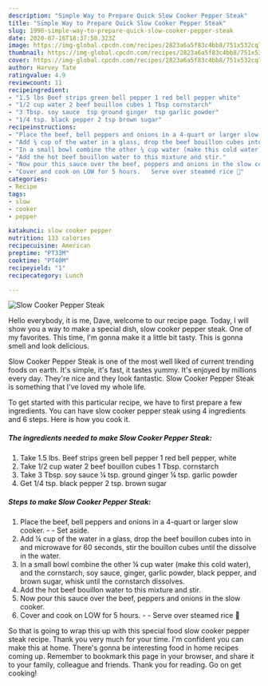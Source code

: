 ```yaml
---
description: "Simple Way to Prepare Quick Slow Cooker Pepper Steak"
title: "Simple Way to Prepare Quick Slow Cooker Pepper Steak"
slug: 1990-simple-way-to-prepare-quick-slow-cooker-pepper-steak
date: 2020-07-16T18:37:50.323Z
image: https://img-global.cpcdn.com/recipes/2823a6a5f83c4bb8/751x532cq70/slow-cooker-pepper-steak-recipe-main-photo.jpg
thumbnail: https://img-global.cpcdn.com/recipes/2823a6a5f83c4bb8/751x532cq70/slow-cooker-pepper-steak-recipe-main-photo.jpg
cover: https://img-global.cpcdn.com/recipes/2823a6a5f83c4bb8/751x532cq70/slow-cooker-pepper-steak-recipe-main-photo.jpg
author: Harvey Tate
ratingvalue: 4.9
reviewcount: 11
recipeingredient:
- "1.5 lbs Beef strips green bell pepper 1 red bell pepper white"
- "1/2 cup water 2 beef bouillon cubes 1 Tbsp cornstarch"
- "3 Tbsp. soy sauce  tsp ground ginger  tsp garlic powder"
- "1/4 tsp. black pepper 2 tsp brown sugar"
recipeinstructions:
- "Place the beef, bell peppers and onions in a 4-quart or larger slow cooker.   Set aside."
- "Add ¼ cup of the water in a glass, drop the beef bouillon cubes into in and microwave for 60 seconds, stir the bouillon cubes until the dissolve in the water."
- "In a small bowl combine the other ¼ cup water (make this cold water), and the cornstarch, soy sauce, ginger, garlic powder, black pepper, and brown sugar, whisk until the cornstarch dissolves."
- "Add the hot beef bouillon water to this mixture and stir."
- "Now pour this sauce over the beef, peppers and onions in the slow cooker."
- "Cover and cook on LOW for 5 hours.   Serve over steamed rice 🍚"
categories:
- Recipe
tags:
- slow
- cooker
- pepper

katakunci: slow cooker pepper 
nutrition: 133 calories
recipecuisine: American
preptime: "PT33M"
cooktime: "PT40M"
recipeyield: "1"
recipecategory: Lunch

---
```



![Slow Cooker Pepper Steak](https://img-global.cpcdn.com/recipes/2823a6a5f83c4bb8/751x532cq70/slow-cooker-pepper-steak-recipe-main-photo.jpg)

Hello everybody, it is me, Dave, welcome to our recipe page. Today, I will show you a way to make a special dish, slow cooker pepper steak. One of my favorites. This time, I'm gonna make it a little bit tasty. This is gonna smell and look delicious.

Slow Cooker Pepper Steak is one of the most well liked of current trending foods on earth. It's simple, it's fast, it tastes yummy. It's enjoyed by millions every day. They're nice and they look fantastic. Slow Cooker Pepper Steak is something that I've loved my whole life.




To get started with this particular recipe, we have to first prepare a few ingredients. You can have slow cooker pepper steak using 4 ingredients and 6 steps. Here is how you cook it.

<!--inarticleads1-->

##### The ingredients needed to make Slow Cooker Pepper Steak:

1. Take 1.5 lbs. Beef strips green bell pepper 1 red bell pepper, white
1. Take 1/2 cup water 2 beef bouillon cubes 1 Tbsp. cornstarch
1. Take 3 Tbsp. soy sauce ¼ tsp. ground ginger ¼ tsp. garlic powder
1. Get 1/4 tsp. black pepper 2 tsp. brown sugar




<!--inarticleads2-->

##### Steps to make Slow Cooker Pepper Steak:

1. Place the beef, bell peppers and onions in a 4-quart or larger slow cooker.  -  - Set aside.
1. Add ¼ cup of the water in a glass, drop the beef bouillon cubes into in and microwave for 60 seconds, stir the bouillon cubes until the dissolve in the water.
1. In a small bowl combine the other ¼ cup water (make this cold water), and the cornstarch, soy sauce, ginger, garlic powder, black pepper, and brown sugar, whisk until the cornstarch dissolves.
1. Add the hot beef bouillon water to this mixture and stir.
1. Now pour this sauce over the beef, peppers and onions in the slow cooker.
1. Cover and cook on LOW for 5 hours.  -  - Serve over steamed rice 🍚




So that is going to wrap this up with this special food slow cooker pepper steak recipe. Thank you very much for your time. I'm confident you can make this at home. There's gonna be interesting food in home recipes coming up. Remember to bookmark this page in your browser, and share it to your family, colleague and friends. Thank you for reading. Go on get cooking!
